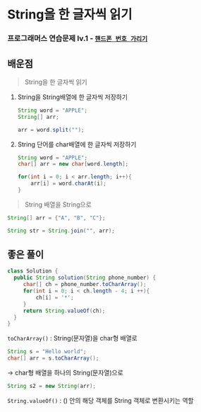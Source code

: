 # String을 한 글자씩 읽기
### 프로그래머스 연습문제 lv.1 - [`핸드폰 번호 가리기` ](https://github.com/lorlorv/algorithm_JAVA/blob/master/programmers_lv1/src/programmers_lv1/lv1_3.java)

## 배운점

> String을 한 글자씩 읽기
> 
1. String을 String배열에 한 글자씩 저장하기
    
    ```java
    String word = "APPLE";
    String[] arr;
    
    arr = word.split("");
    ```
    
2. String 단어를 char배열에 한 글자씩 저장하기 
    
    ```java
    String word = "APPLE";
    char[] arr = new char[word.length];
    
    for(int i = 0; i < arr.length; i++){
    	arr[i] = word.charAt(i);
    }
    ```
    

> String 배열을 String으로
> 

```java
String[] arr = {"A", "B", "C"};

String str = String.join("", arr);
```

## 좋은 풀이

```java
class Solution {
  public String solution(String phone_number) {
     char[] ch = phone_number.toCharArray();
     for(int i = 0; i < ch.length - 4; i ++){
         ch[i] = '*';
     }
     return String.valueOf(ch);
  }
}
```
`toCharArray()` : String(문자열)을 char형 배열로 

```java
String s = "Hello world";
char[] arr = s.toCharArray();
```

→ char형 배열을 하나의 String(문자열)으로 

```java
String s2 = new String(arr);
```

`String.valueOf()` : () 안의 해당 객체를 String 객체로 변환시키는 역할